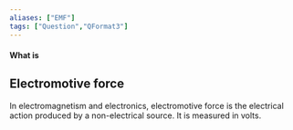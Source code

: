 ```yaml
---
aliases: ["EMF"]
tags: ["Question","QFormat3"]
---
```


#### What is
## Electromotive force
In electromagnetism and electronics, electromotive force is the electrical action produced by a non-electrical source. It is measured in volts.